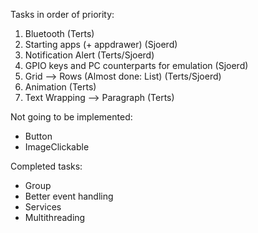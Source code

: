 Tasks in order of priority:
 1. Bluetooth                                       (Terts)
 2. Starting apps (+ appdrawer)                     (Sjoerd)
 3. Notification Alert                              (Terts/Sjoerd)
 4. GPIO keys and PC counterparts for emulation     (Sjoerd)
 5. Grid --> Rows (Almost done: List)               (Terts/Sjoerd)
 6. Animation                                       (Terts)
 7. Text Wrapping --> Paragraph                     (Terts)

Not going to be implemented:
 - Button
 - ImageClickable

Completed tasks:
 - Group
 - Better event handling
 - Services
 - Multithreading
